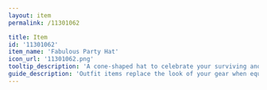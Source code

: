 ```yaml
---
layout: item
permalink: /11301062

title: Item
id: '11301062'
item_name: 'Fabulous Party Hat'
icon_url: '11301062.png'
tooltip_description: 'A cone-shaped hat to celebrate your surviving another year in a wondrous world.'
guide_description: 'Outfit items replace the look of your gear when equipped.'
---
```

